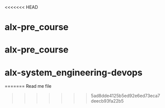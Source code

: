 <<<<<<< HEAD
# alx-pre_course
# alx-pre_course
# alx-system_engineering-devops
=======
Read me file
>>>>>>> 5ad8dde4125b5ed92e6ed73eca7deecb93fa22b5
